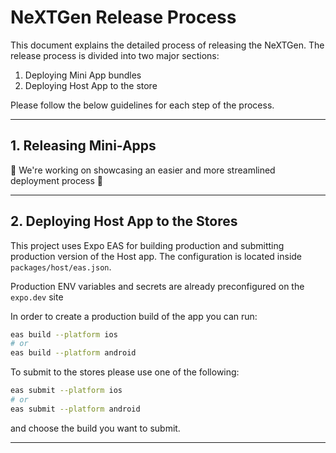 # NeXTGen Release Process

This document explains the detailed process of releasing the NeXTGen. The release process is divided into two major sections:

1. Deploying Mini App bundles
2. Deploying Host App to the store

Please follow the below guidelines for each step of the process.

---

## 1. Releasing Mini-Apps

🚧 We're working on showcasing an easier and more streamlined deployment process 🚧

---

## 2. Deploying Host App to the Stores

This project uses Expo EAS for building production and submitting production version of the Host app.
The configuration is located inside `packages/host/eas.json`.

Production ENV variables and secrets are already preconfigured on the `expo.dev` site

In order to create a production build of the app you can run:

```sh
eas build --platform ios
# or
eas build --platform android
```

To submit to the stores please use one of the following:

```sh
eas submit --platform ios
# or
eas submit --platform android
```

and choose the build you want to submit.

---
